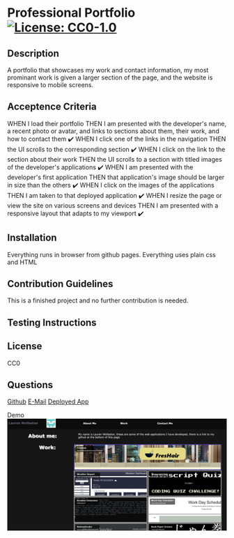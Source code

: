 # Professional Portfolio       [![License: CC0-1.0](https://licensebuttons.net/l/zero/1.0/80x15.png)](http://creativecommons.org/publicdomain/zero/1.0/)

## Description

A portfolio that showcases my work and contact information, my most prominant work is given a larger section of the page, and the website is responsive to mobile screens.

## Acceptence Criteria

WHEN I load their portfolio
THEN I am presented with the developer's name, a recent photo or avatar, and links to sections about them, their work, and how to contact them
✔️
WHEN I click one of the links in the navigation
THEN the UI scrolls to the corresponding section
✔️
WHEN I click on the link to the section about their work
THEN the UI scrolls to a section with titled images of the developer's applications
✔️
WHEN I am presented with the developer's first application
THEN that application's image should be larger in size than the others
✔️
WHEN I click on the images of the applications
THEN I am taken to that deployed application
✔️
WHEN I resize the page or view the site on various screens and devices
THEN I am presented with a responsive layout that adapts to my viewport
✔️

## Installation

Everything runs in browser from github pages. Everything uses plain css and HTML

## Contribution Guidelines

This is a finished project and no further contribution is needed.

## Testing Instructions

## License

CC0

## Questions

[Github](https://github.com/LaurenWollaston)
[E-Mail](mailto:laurenofw@gmail.com)
[Deployed App](https://laurenwollaston.github.io/Module-02/)


Demo
![Demo of web app](demo.PNG)
